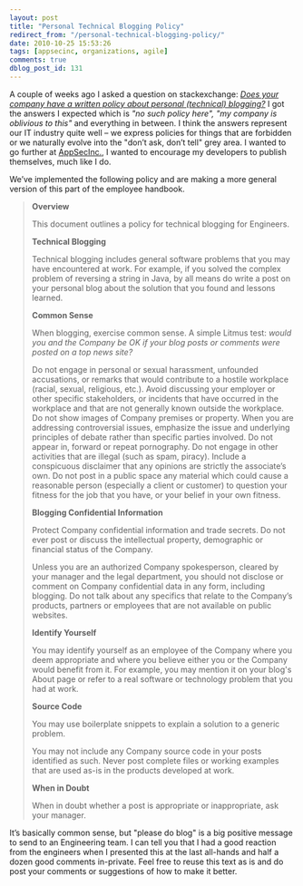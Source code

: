 ```yaml
---
layout: post
title: "Personal Technical Blogging Policy"
redirect_from: "/personal-technical-blogging-policy/"
date: 2010-10-25 15:53:26
tags: [appsecinc, organizations, agile]
comments: true
dblog_post_id: 131
---
```

A couple of weeks ago I asked a question on stackexchange: [_Does your company have a written policy about personal (technical) blogging?_](http://programmers.stackexchange.com/questions/12229/does-your-company-have-a-written-policy-about-personal-technical-blogging) I got the answers I expected which is _"no such policy here",_ _"my company is oblivious to this"_ and everything in between. I think the answers represent our IT industry quite well – we express policies for things that are forbidden or we naturally evolve into the "don’t ask, don’t tell" grey area. I wanted to go further at [AppSecInc.](http://www.appsecinc.com), I wanted to encourage my developers to publish themselves, much like I do.

We’ve implemented the following policy and are making a more general version of this part of the employee handbook.

> **Overview**
>
> This document outlines a policy for technical blogging for Engineers.
>
> **Technical Blogging**
>
> Technical blogging includes general software problems that you may have encountered at work.  For example, if you solved the complex problem of reversing a string in Java, by all means do write a post on your personal blog about the solution that you found and lessons learned.
>
> **Common Sense**
>
> When blogging, exercise common sense.  A simple Litmus test: _would you and the Company be OK if your blog posts or comments were posted on a top news site?_
>
> Do not engage in personal or sexual harassment, unfounded accusations, or remarks that would contribute to a hostile workplace (racial, sexual, religious, etc.).  Avoid discussing your employer or other specific stakeholders, or incidents that have occurred in the workplace and that are not generally known outside the workplace.  Do not show images of Company premises or property.  When you are addressing controversial issues, emphasize the issue and underlying principles of debate rather than specific parties involved.  Do not appear in, forward or repeat pornography.  Do not engage in other activities that are illegal (such as spam, piracy).  Include a conspicuous disclaimer that any opinions are strictly the associate’s own.  Do not post in a public space any material which could cause a reasonable person (especially a client or customer) to question your fitness for the job that you have, or your belief in your own fitness.
>
> **Blogging Confidential Information**
>
> Protect Company confidential information and trade secrets.  Do not ever post or discuss the intellectual property, demographic or financial status of the Company.
>
> Unless you are an authorized Company spokesperson, cleared by your manager and the legal department, you should not disclose or comment on Company confidential data in any form, including blogging.  Do not talk about any specifics that relate to the Company’s products, partners or employees that are not available on public websites.
>
> **Identify Yourself**
>
> You may identify yourself as an employee of the Company where you deem appropriate and where you believe either you or the Company would benefit from it.  For example, you may mention it on your blog's About page or refer to a real software or technology problem that you had at work.
>
> **Source Code**
>
> You may use boilerplate snippets to explain a solution to a generic problem.
>
> You may not include any Company source code in your posts identified as such.  Never post complete files or working examples that are used as-is in the products developed at work.
>
> **When in Doubt**
>
> When in doubt whether a post is appropriate or inappropriate, ask your manager.

It’s basically common sense, but "please do blog" is a big positive message to send to an Engineering team. I can tell you that I had a good reaction from the engineers when I presented this at the last all-hands and half a dozen good comments in-private. Feel free to reuse this text as is and do post your comments or suggestions of how to make it better.

